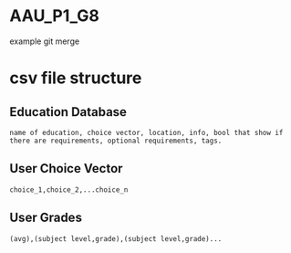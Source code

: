 # AAU_P1_G8
example git merge
# csv file structure


## Education Database
```csv
name of education, choice vector, location, info, bool that show if there are requirements, optional requirements, tags.
```

## User Choice Vector

``` csv
choice_1,choice_2,...choice_n
```

## User Grades

``` csv
(avg),(subject level,grade),(subject level,grade)...
```
